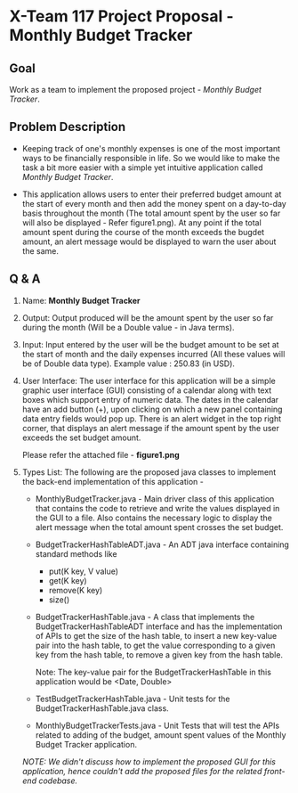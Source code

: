 # X-Team 117 Project Proposal - Monthly Budget Tracker

## Goal

Work as a team to implement the proposed project - *Monthly Budget Tracker*.

## Problem Description

- Keeping track of one's monthly expenses is one of the most important ways to be financially responsible in life. So we would like to make the task a bit more easier with a simple yet intuitive application called *Monthly Budget Tracker*.

- This application allows users to enter their preferred budget amount at the start of every month and then add the money spent on a day-to-day basis throughout the month (The total amount spent by the user so far will also be displayed - Refer figure1.png). At any point if the total amount spent during the course of the month exceeds the bugdet amount, an alert message would be displayed to warn the user about the same.

## Q & A

1. Name: **Monthly Budget Tracker**



2. Output: Output produced will be the amount spent by the user so far during the month (Will be a Double value - in Java terms).



3. Input: Input entered by the user will be the budget amount to be set at the start of month and the daily expenses incurred (All these    values will be of Double data type). Example value : 250.83 (in USD).



4. User Interface: The user interface for this application will be a simple graphic user interface (GUI) consisting of a calendar along    with text boxes which support entry of numeric data. The dates in the calendar have an add button (+), upon clicking on which a new      panel containing data entry fields would pop up. There is an alert widget in the top right corner, that displays an alert message if    the amount spent by the user exceeds the set budget amount.

   Please refer the attached file - **figure1.png**
   

5. Types List: The following are the proposed java classes to implement the back-end implementation of this application -

   - MonthlyBudgetTracker.java - Main driver class of this application that contains the  code to retrieve and write the values                                          displayed in the GUI to a file. Also contains the necessary logic to display the alert message
                                 when the total amount spent crosses the set budget.
   
   - BudgetTrackerHashTableADT.java - An ADT java interface containing standard methods like 
     * put(K key, V value)
     * get(K key)
     * remove(K key)
     * size()
     
   - BudgetTrackerHashTable.java - A class that implements the BudgetTrackerHashTableADT interface and has the implementation of APIs 
                                   to get the size of the hash table, to insert a new key-value pair into the hash table, to get the                                        value corresponding to a given key from the hash table, to remove a given key from the hash table.
     
     Note: The key-value pair for the BudgetTrackerHashTable in this application would be <Date, Double>
    
   - TestBudgetTrackerHashTable.java - Unit tests for the BudgetTrackerHashTable.java class.
   
   - MonthlyBudgetTrackerTests.java - Unit Tests that will test the APIs related to adding of the budget, amount spent values of the                                           Monthly Budget Tracker application.
   
   *NOTE: We didn't discuss how to implement the proposed GUI for this application, hence couldn't add the proposed files for the                 related front-end codebase.*
   
